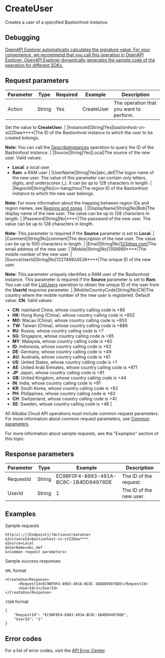 # CreateUser

Creates a user of a specified Bastionhost instance.

## Debugging

[OpenAPI Explorer automatically calculates the signature value. For your convenience, we recommend that you call this operation in OpenAPI Explorer. OpenAPI Explorer dynamically generates the sample code of the operation for different SDKs.](https://api.aliyun.com/#product=Yundun-bastionhost&api=CreateUser&type=RPC&version=2019-12-09)

## Request parameters

|Parameter|Type|Required|Example|Description|
|---------|----|--------|-------|-----------|
|Action|String|Yes|CreateUser|The operation that you want to perform.

 Set the value to **CreateUser**. |
|InstanceId|String|Yes|bastionhost-cn-st220aw\*\*\*\*|The ID of the Bastionhost instance to which the user to be created belongs.

 **Note:** You can call the [DescribeInstances](~~153281~~) operation to query the ID of the Bastionhost instance. |
|Source|String|Yes|Local|The source of the new user. Valid values:

 -   **Local**: a local user
-   **Ram**: a RAM user |
|UserName|String|Yes|abc\_def|The logon name of the new user. The value of this parameter can contain only letters, digits, and underscores \(\_\). It can be up to 128 characters in length. |
|RegionId|String|No|cn-hangzhou|The region ID of the Bastionhost instance to which the new user belongs.

 **Note:** For more information about the mapping between region IDs and region names, see [Regions and zones](~~40654~~). |
|DisplayName|String|No|Bob|The display name of the new user. The value can be up to 128 characters in length. |
|Password|String|No|\*\*\*\*|The password of the new user. The value can be up to 128 characters in length.

 **Note:** This parameter is required if the **Source** parameter is set to **Local**. |
|Comment|String|No|comment|The description of the new user. The value can be up to 500 characters in length. |
|Email|String|No|123@qq.com|The email address of the new user. |
|Mobile|String|No|1359999\*\*\*\*|The mobile number of the new user. |
|SourceUserId|String|No|122748924538\*\*\*\*|The unique ID of the new user.

 **Note:** This parameter uniquely identifies a RAM user of the Bastionhost instance. This parameter is required if the **Source** parameter is set to **Ram**. You can call the [ListUsers](~~28684~~) operation to obtain the unique ID of the user from the **UserId** response parameter. |
|MobileCountryCode|String|No|CN|The country where the mobile number of the new user is registered. Default value: **CN**. Valid values:

 -   **CN**: mainland China, whose country calling code is +86
-   **HK**: Hong Kong \(China\), whose country calling code is +852
-   **MO**: Macau \(China\), whose country calling code is +853
-   **TW**: Taiwan \(China\), whose country calling code is +886
-   **RU**: Russia, whose country calling code is +7
-   **SG**: Singapore, whose country calling code is +65
-   **MY**: Malaysia, whose country calling code is +60
-   **ID**: Indonesia, whose country calling code is +62
-   **DE**: Germany, whose country calling code is +49
-   **AU**: Australia, whose country calling code is +61
-   **US**: United States, whose country calling code is +1
-   **AE**: United Arab Emirates, whose country calling code is +971
-   **JP**: Japan, whose country calling code is +81
-   **GB**: United Kingdom, whose country calling code is +44
-   **IN**: India, whose country calling code is +91
-   **KR**: South Korea, whose country calling code is +82
-   **PH**: Philippines, whose country calling code is +63
-   **CH**: Switzerland, whose country calling code is +41
-   **SE**: Sweden, whose country calling code is +46 |

All Alibaba Cloud API operations must include common request parameters. For more information about common request parameters, see [Common parameters](~~148139~~).

For more information about sample requests, see the "Examples" section of this topic.

## Response parameters

|Parameter|Type|Example|Description|
|---------|----|-------|-----------|
|RequestId|String|EC9BF0F4-8983-491A-BC8C-1B4DD94976DE|The ID of the request. |
|UserId|String|1|The ID of the new user. |

## Examples

Sample requests

```
http(s)://[Endpoint]/?Action=CreateUser
&InstanceId=bastionhost-cn-st220aw****
&Source=Local
&UserName=abc_def
&<Common request parameters>
```

Sample success responses

`XML` format

```
<CreateUserResponse>
      <RequestId>EC9BF0F4-8983-491A-BC8C-1B4DD94976DE</RequestId>
      <UserId>1</UserId>
</CreateUserResponse>
```

`JSON` format

```
{
	"RequestId": "EC9BF0F4-8983-491A-BC8C-1B4DD94976DE",
	"UserId": "1"
}
```

## Error codes

For a list of error codes, visit the [API Error Center](https://error-center.alibabacloud.com/status/product/Yundun-bastionhost).

